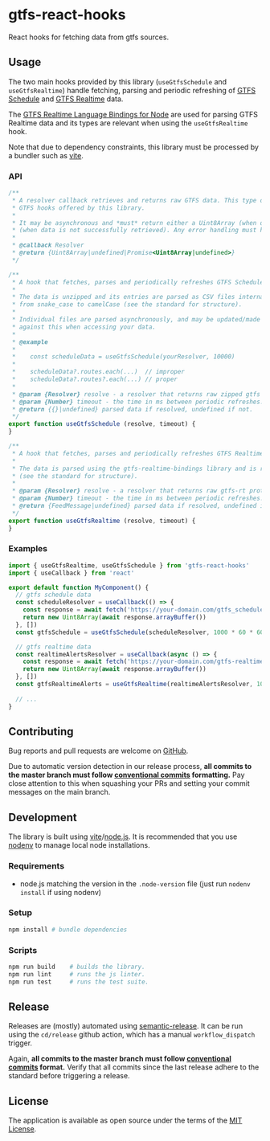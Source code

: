 # gtfs-react-hooks

React hooks for fetching data from gtfs sources.

## Usage

The two main hooks provided by this library (`useGtfsSchedule` and `useGtfsRealtime`) handle fetching, parsing
and periodic refreshing of [GTFS Schedule][gtfs-schedule-standard] and [GTFS Realtime][gtfs-realtime-standard] data.

The [GTFS Realtime Language Bindings for Node][gtfs-realtime-node] are used for parsing GTFS Realtime data
and its types are relevant when using the `useGtfsRealtime` hook.

Note that due to dependency constraints, this library must be processed by a bundler such as [vite][vite].

### API

```javascript
/**
 * A resolver callback retrieves and returns raw GTFS data. This type of callback is used as an argument for the two
 * GTFS hooks offered by this library.
 *
 * It may be asynchronous and *must* return either a Uint8Array (when data is successfully retrieved) or undefined
 * (when data is not successfully retrieved). Any error handling must happen internally.
 *
 * @callback Resolver
 * @return {Uint8Array|undefined|Promise<Uint8Array|undefined>}
 */

/**
 * A hook that fetches, parses and periodically refreshes GTFS Schedule data.
 *
 * The data is unzipped and its entries are parsed as CSV files internally. File names and properties are converted
 * from snake_case to camelCase (see the standard for structure).
 * 
 * Individual files are parsed asynchronously, and may be updated/made available at different times. Be careful to guard
 * against this when accessing your data.
 *
 * @example
 *
 *    const scheduleData = useGtfsSchedule(yourResolver, 10000)
 * 
 *    scheduleData?.routes.each(...)  // improper
 *    scheduleData?.routes?.each(...) // proper
 *
 * @param {Resolver} resolve - a resolver that returns raw zipped gtfs schedule data.
 * @param {Number} timeout - the time in ms between periodic refreshes.
 * @return {{}|undefined} parsed data if resolved, undefined if not.
 */
export function useGtfsSchedule (resolve, timeout) {
}

/**
 * A hook that fetches, parses and periodically refreshes GTFS Realtime data.
 *
 * The data is parsed using the gtfs-realtime-bindings library and is returned in the form of a FeedMessage object
 * (see the standard for structure).
 *
 * @param {Resolver} resolve - a resolver that returns raw gtfs-rt protobuf data.
 * @param {Number} timeout - the time in ms between periodic refreshes.
 * @return {FeedMessage|undefined} parsed data if resolved, undefined if not.
 */
export function useGtfsRealtime (resolve, timeout) {
}
```

### Examples

```javascript
import { useGtfsRealtime, useGtfsSchedule } from 'gtfs-react-hooks'
import { useCallback } from 'react'

export default function MyComponent() {
  // gtfs schedule data
  const scheduleResolver = useCallback(() => {
    const response = await fetch('https://your-domain.com/gtfs_schedule.zip')
    return new Uint8Array(await response.arrayBuffer())
  }, [])
  const gtfsSchedule = useGtfsSchedule(scheduleResolver, 1000 * 60 * 60 * 24)

  // gtfs realtime data
  const realtimeAlertsResolver = useCallback(async () => {
    const response = await fetch('https://your-domain.com/gtfs-realtime-alerts')
    return new Uint8Array(await response.arrayBuffer())
  }, [])
  const gtfsRealtimeAlerts = useGtfsRealtime(realtimeAlertsResolver, 1000 * 30)
  
  // ...
}
```

## Contributing

Bug reports and pull requests are welcome on [GitHub][github].

Due to automatic version detection in our release process, **all commits to the master branch must follow
[conventional commits][conventional-commits] formatting.** Pay close attention to this when squashing your PRs and
setting your commit messages on the main branch.

## Development

The library is built using [vite][vite]/[node.js][nodejs]. It is recommended that you use
[nodenv][nodenv] to manage local node installations.

### Requirements

- node.js matching the version in the `.node-version` file (just run `nodenv install` if using nodenv)

### Setup

```sh
npm install # bundle dependencies
```

### Scripts

```sh
npm run build    # builds the library.
npm run lint     # runs the js linter.
npm run test     # runs the test suite.
```

## Release

Releases are (mostly) automated using [semantic-release][semantic-release]. It can be run using the `cd/release` github
action, which has a manual `workflow_dispatch` trigger.

Again, **all commits to the master branch must follow [conventional commits][conventional-commits] format.** Verify
that all commits since the last release adhere to the standard before triggering a release.

## License

The application is available as open source under the terms of the [MIT License](license).

[conventional-commits]: https://www.conventionalcommits.org/en/v1.0.0/#summary
[github]: https://github.com/umts/gtfs-react-hooks
[gtfs-realtime-node]: https://gtfs.org/documentation/realtime/language-bindings/nodejs/
[gtfs-realtime-standard]: https://gtfs.org/documentation/realtime/reference/
[gtfs-schedule-standard]: https://gtfs.org/documentation/schedule/reference/
[license]: https://opensource.org/licenses/MIT
[nodejs]: https://nodejs.org
[nodenv]: https://github.com/nodenv/nodenv
[npm]: https://www.npmjs.com
[semantic-release]: https://github.com/semantic-release/semantic-release
[vite]: https://vitejs.dev
